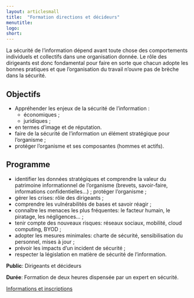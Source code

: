 ```yaml
---
layout: articlesmall
title:  "Formation directions et décideurs"
menutitle:
logo:
short: 
---
```

La sécurité de l’information dépend avant toute chose des comportements individuels et collectifs dans une organisation donnée. Le rôle des dirigeants est donc fondamental pour faire en sorte que chacun adopte les bonnes pratiques et que l’organisation du travail n’ouvre pas de brèche dans la sécurité.

## Objectifs

* Appréhender les enjeux de la sécurité de l’information :
  * économiques ;
  * juridiques ;
* en termes d’image et de réputation.
* faire de la sécurité de l’information un élément stratégique pour l’organisme ;
* protéger l’organisme et ses composantes (hommes et actifs).

## Programme

* identifier les données stratégiques et comprendre la valeur du patrimoine informationnel de l’organisme (brevets, savoir-faire, informations confidentielles…) ;
protéger l’organisme ;
* gérer les crises: rôle des dirigeants ;
* comprendre les vulnérabilités de bases et savoir réagir ;
* connaître les menaces les plus fréquentes: le facteur humain, le piratage, les négligences… ;
* tenir compte des nouveaux risques: réseaux sociaux, mobilité, cloud computing, BYOD ;
* adopter les mesures minimales: charte de sécurité, sensibilisation du personnel, mises à jour ;
* prévoir les impacts d’un incident de sécurité ;
* respecter la législation en matière de sécurité de l’information.

**Public**: Dirigeants et décideurs

**Durée**: Formation de deux heures dispensée par un expert en sécurité.


[Informations et inscriptions](mailto:services@cases.lu?subject=Formation%20CASES)
